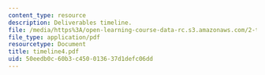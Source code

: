 ```yaml
---
content_type: resource
description: Deliverables timeline.
file: /media/https%3A/open-learning-course-data-rc.s3.amazonaws.com/2-tha-undergraduate-thesis-for-course-2-a-january-iap-2007/50eedb0c60b3c450013637d1defc06dd_timeline4.pdf
file_type: application/pdf
resourcetype: Document
title: timeline4.pdf
uid: 50eedb0c-60b3-c450-0136-37d1defc06dd
---
```

